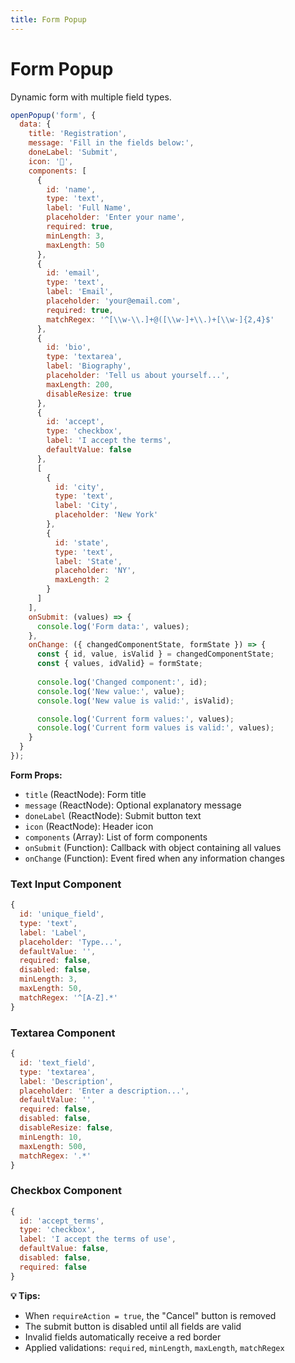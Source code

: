 ```yaml
---
title: Form Popup
---
```


# Form Popup

Dynamic form with multiple field types.

```jsx
openPopup('form', {
  data: {
    title: 'Registration',
    message: 'Fill in the fields below:',
    doneLabel: 'Submit',
    icon: '📝',
    components: [
      {
        id: 'name',
        type: 'text',
        label: 'Full Name',
        placeholder: 'Enter your name',
        required: true,
        minLength: 3,
        maxLength: 50
      },
      {
        id: 'email',
        type: 'text',
        label: 'Email',
        placeholder: 'your@email.com',
        required: true,
        matchRegex: '^[\\w-\\.]+@([\\w-]+\\.)+[\\w-]{2,4}$'
      },
      {
        id: 'bio',
        type: 'textarea',
        label: 'Biography',
        placeholder: 'Tell us about yourself...',
        maxLength: 200,
        disableResize: true
      },
      {
        id: 'accept',
        type: 'checkbox',
        label: 'I accept the terms',
        defaultValue: false
      },
      [
        {
          id: 'city',
          type: 'text',
          label: 'City',
          placeholder: 'New York'
        },
        {
          id: 'state',
          type: 'text',
          label: 'State',
          placeholder: 'NY',
          maxLength: 2
        }
      ]
    ],
    onSubmit: (values) => {
      console.log('Form data:', values);
    },
    onChange: ({ changedComponentState, formState }) => {
      const { id, value, isValid } = changedComponentState;
      const { values, idValid} = formState;
      
      console.log('Changed component:', id);
      console.log('New value:', value);
      console.log('New value is valid:', isValid);

      console.log('Current form values:', values);
      console.log('Current form values is valid:', values);
    }
  }
});
```

**Form Props:**
- `title` (ReactNode): Form title
- `message` (ReactNode): Optional explanatory message
- `doneLabel` (ReactNode): Submit button text
- `icon` (ReactNode): Header icon
- `components` (Array): List of form components
- `onSubmit` (Function): Callback with object containing all values
- `onChange` (Function): Event fired when any information changes

### Text Input Component

```javascript
{
  id: 'unique_field',
  type: 'text',
  label: 'Label',
  placeholder: 'Type...',
  defaultValue: '',
  required: false,
  disabled: false,
  minLength: 3,
  maxLength: 50,
  matchRegex: '^[A-Z].*'
}
```

### Textarea Component

```javascript
{
  id: 'text_field',
  type: 'textarea',
  label: 'Description',
  placeholder: 'Enter a description...',
  defaultValue: '',
  required: false,
  disabled: false,
  disableResize: false,
  minLength: 10,
  maxLength: 500,
  matchRegex: '.*'
}
```

### Checkbox Component

```javascript
{
  id: 'accept_terms',
  type: 'checkbox',
  label: 'I accept the terms of use',
  defaultValue: false,
  disabled: false,
  required: false
}
```

**💡 Tips:**
- When `requireAction = true`, the "Cancel" button is removed
- The submit button is disabled until all fields are valid
- Invalid fields automatically receive a red border
- Applied validations: `required`, `minLength`, `maxLength`, `matchRegex`